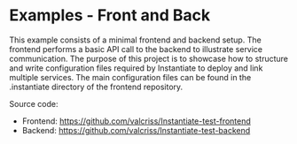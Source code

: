 # Examples - Front and Back

This example consists of a minimal frontend and backend setup. The frontend performs a basic API call to the backend to illustrate service communication. The purpose of this project is to showcase how to structure and write configuration files required by Instantiate to deploy and link multiple services.
The main configuration files can be found in the .instantiate directory of the frontend repository.

Source code:

- Frontend: https://github.com/valcriss/Instantiate-test-frontend
- Backend: https://github.com/valcriss/Instantiate-test-backend